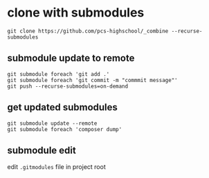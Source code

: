 # clone with submodules
```
git clone https://github.com/pcs-highschool/_combine --recurse-submodules 
```

## submodule update to remote
```
git submodule foreach 'git add .'
git submodule foreach 'git commit -m "commmit message"'
git push --recurse-submodules=on-demand
```

## get updated submodules
```
git submodule update --remote
git submodule foreach 'composer dump'
```

## submodule edit
edit ```.gitmodules``` file in project root

